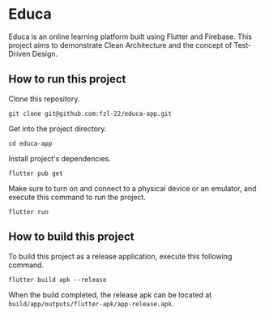 # Educa

Educa is an online learning platform built using Flutter and Firebase. This project aims to demonstrate Clean Architecture and the concept of Test-Driven Design.

## How to run this project

Clone this repository.

```
git clone git@github.com:fzl-22/educa-app.git
```

Get into the project directory.

```
cd educa-app
```

Install project's dependencies.

```
flutter pub get
```

Make sure to turn on and connect to a physical device or an emulator, and execute this command to run the project.

```
flutter run
```

## How to build this project

To build this project as a release application, execute this following command.

```
flutter build apk --release
```

When the build completed, the release apk can be located at `build/app/outputs/flutter-apk/app-release.apk`.
